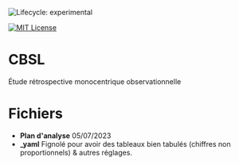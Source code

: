 <!-- badges: start -->
![Lifecycle: experimental](https://img.shields.io/badge/lifecycle-experimental-orange.svg)

[![MIT License](https://img.shields.io/badge/License-MIT-green.svg)](https://choosealicense.com/licenses/mit/)
<!-- badges: end -->

# CBSL
Étude rétrospective monocentrique observationnelle


# Fichiers

- **Plan d'analyse** 05/07/2023
- **_yaml** Fignolé pour avoir des tableaux bien tabulés (chiffres non proportionnels) & autres réglages.
 